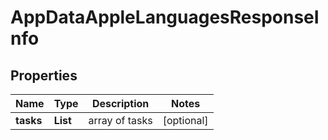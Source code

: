 # AppDataAppleLanguagesResponseInfo


## Properties

| Name | Type | Description | Notes |
|------------ | ------------- | ------------- | -------------|
**tasks** | **List<AppDataAppleLanguagesTaskInfo>** | array of tasks |[optional]|